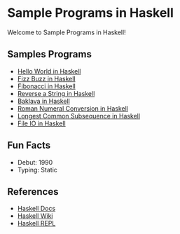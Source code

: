 # Sample Programs in Haskell

Welcome to Sample Programs in Haskell!

## Samples Programs

- [Hello World in Haskell](https://therenegadecoder.com/code/hello-world-in-haskell/)
- [Fizz Buzz in Haskell](https://github.com/TheRenegadeCoder/sample-programs/issues/349)
- [Fibonacci in Haskell](https://github.com/TheRenegadeCoder/sample-programs/issues/543)
- [Reverse a String in Haskell](https://github.com/TheRenegadeCoder/sample-programs/issues/559)
- [Baklava in Haskell](https://github.com/TheRenegadeCoder/sample-programs/issues/575)
- [Roman Numeral Conversion in Haskell](https://github.com/TheRenegadeCoder/sample-programs/issues/581)
- [Longest Common Subsequence in Haskell](https://github.com/TheRenegadeCoder/sample-programs/issues/577)
- [File IO in Haskell](https://github.com/TheRenegadeCoder/sample-programs/issues/597)

## Fun Facts

- Debut: 1990
- Typing: Static

## References

- [Haskell Docs](https://www.haskell.org/)
- [Haskell Wiki](https://en.wikipedia.org/wiki/Haskell_(programming_language))
- [Haskell REPL](https://repl.it/languages/haskell)
